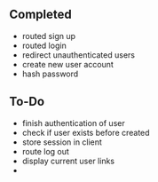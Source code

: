 ## Completed
- routed sign up
- routed login
- redirect unauthenticated users 
- create new user account
- hash password 

## To-Do
- finish authentication of user 
- check if user exists before created 
- store session in client 
- route log out 
- display current user links 
- 